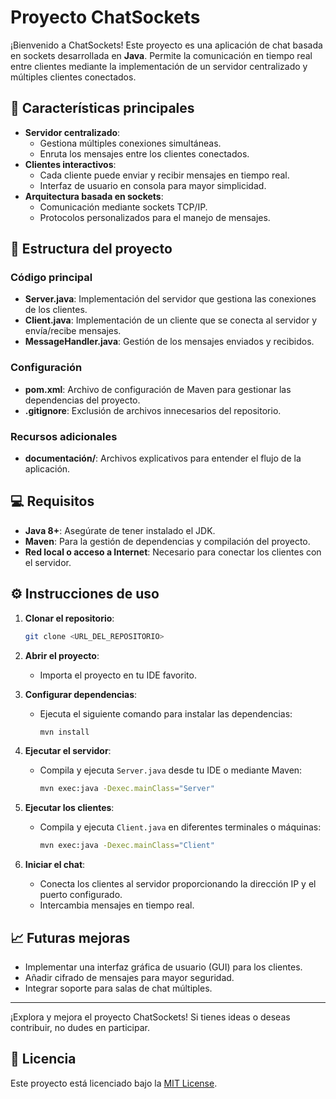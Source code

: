 # Proyecto ChatSockets

¡Bienvenido a ChatSockets! Este proyecto es una aplicación de chat basada en sockets desarrollada en **Java**. Permite la comunicación en tiempo real entre clientes mediante la implementación de un servidor centralizado y múltiples clientes conectados.

## 🚀 Características principales

- **Servidor centralizado**:
  - Gestiona múltiples conexiones simultáneas.
  - Enruta los mensajes entre los clientes conectados.
- **Clientes interactivos**:
  - Cada cliente puede enviar y recibir mensajes en tiempo real.
  - Interfaz de usuario en consola para mayor simplicidad.
- **Arquitectura basada en sockets**:
  - Comunicación mediante sockets TCP/IP.
  - Protocolos personalizados para el manejo de mensajes.

## 📂 Estructura del proyecto

### Código principal
- **Server.java**: Implementación del servidor que gestiona las conexiones de los clientes.
- **Client.java**: Implementación de un cliente que se conecta al servidor y envía/recibe mensajes.
- **MessageHandler.java**: Gestión de los mensajes enviados y recibidos.

### Configuración
- **pom.xml**: Archivo de configuración de Maven para gestionar las dependencias del proyecto.
- **.gitignore**: Exclusión de archivos innecesarios del repositorio.

### Recursos adicionales
- **documentación/**: Archivos explicativos para entender el flujo de la aplicación.

## 💻 Requisitos

- **Java 8+**: Asegúrate de tener instalado el JDK.
- **Maven**: Para la gestión de dependencias y compilación del proyecto.
- **Red local o acceso a Internet**: Necesario para conectar los clientes con el servidor.

## ⚙️ Instrucciones de uso

1. **Clonar el repositorio**:
   ```bash
   git clone <URL_DEL_REPOSITORIO>
   ```

2. **Abrir el proyecto**:
   - Importa el proyecto en tu IDE favorito.

3. **Configurar dependencias**:
   - Ejecuta el siguiente comando para instalar las dependencias:
     ```bash
     mvn install
     ```

4. **Ejecutar el servidor**:
   - Compila y ejecuta `Server.java` desde tu IDE o mediante Maven:
     ```bash
     mvn exec:java -Dexec.mainClass="Server"
     ```

5. **Ejecutar los clientes**:
   - Compila y ejecuta `Client.java` en diferentes terminales o máquinas:
     ```bash
     mvn exec:java -Dexec.mainClass="Client"
     ```

6. **Iniciar el chat**:
   - Conecta los clientes al servidor proporcionando la dirección IP y el puerto configurado.
   - Intercambia mensajes en tiempo real.

## 📈 Futuras mejoras

- Implementar una interfaz gráfica de usuario (GUI) para los clientes.
- Añadir cifrado de mensajes para mayor seguridad.
- Integrar soporte para salas de chat múltiples.

---

¡Explora y mejora el proyecto ChatSockets! Si tienes ideas o deseas contribuir, no dudes en participar.

## 📝 Licencia

Este proyecto está licenciado bajo la [MIT License](LICENSE).
